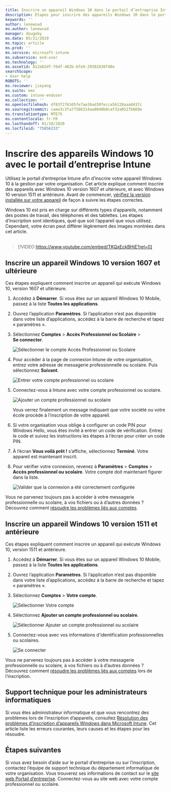 ```yaml
---
title: Inscrire un appareil Windows 10 dans le portail d’entreprise Intune | Microsoft Docs
description: Étapes pour inscrire des appareils Windows 10 dans le portail d’entreprise Intune
keywords: ''
author: lenewsad
ms.author: lanewsad
manager: dougeby
ms.date: 05/21/2019
ms.topic: article
ms.prod: ''
ms.service: microsoft-intune
ms.subservice: end-user
ms.technology: ''
ms.assetid: 812e82df-76df-402b-bfe9-29302838f40e
searchScope:
- User help
ROBOTS: ''
ms.reviewer: jieyang
ms.suite: ems
ms.custom: intune-enduser
ms.collection: ''
ms.openlocfilehash: df83f2763d5fe7ae26ad30fecca56128aaa8437c
ms.sourcegitcommit: caee3c3fa77586314aa8040b0caf32a0527b669e
ms.translationtype: MTE75
ms.contentlocale: fr-FR
ms.lasthandoff: 01/10/2020
ms.locfileid: "75856233"
---
```

# <a name="enroll-windows-10-devices-with-intune-company-portal"></a>Inscrire des appareils Windows 10 avec le portail d’entreprise Intune

Utilisez le portail d’entreprise Intune afin d’inscrire votre appareil Windows 10 à la gestion par votre organisation. Cet article explique comment inscrire des appareils avec Windows 10 version 1607 et ultérieure, et avec Windows 10 version 1511 et antérieure. Avant de commencer, [vérifiez la version installée sur votre appareil](windows-enrollment-company-portal.md#find-windows-10-version-number) de façon à suivre les étapes correctes.  

Windows 10 est pris en charge sur différents types d’appareils, notamment des postes de travail, des téléphones et des tablettes. Les étapes d’inscription sont identiques, quel que soit l’appareil que vous utilisez. Cependant, votre écran peut différer légèrement des images montrées dans cet article.  
</br>
> [!VIDEO https://www.youtube.com/embed/TKQxEckBHiE?rel=0]

## <a name="enroll-windows-10-version-1607-and-later-device"></a>Inscrire un appareil Windows 10 version 1607 et ultérieure 
Ces étapes expliquent comment inscrire un appareil qui exécute Windows 10, version 1607 et ultérieure.  

1. Accédez à **Démarrer**. Si vous êtes sur un appareil Windows 10 Mobile, passez à la liste **Toutes les applications**.

2. Ouvrez l’application **Paramètres**. Si l’application n’est pas disponible dans votre liste d’applications, accédez à la barre de recherche et tapez « paramètres ».

3. Sélectionnez **Comptes** > **Accès Professionnel ou Scolaire** > **Se connecter**.  


    ![Sélectionner le compte Accès Professionnel ou Scolaire](./media/w10-enroll-rs1-connect-to-work-or-school.png)  

4. Pour accéder à la page de connexion Intune de votre organisation, entrez votre adresse de messagerie professionnelle ou scolaire. Puis sélectionnez **Suivant**.  


   ![Entrer votre compte professionnel ou scolaire](./media/w10-enroll-rs1-set-up-work-or-school-account.png)  

5. Connectez-vous à Intune avec votre compte professionnel ou scolaire.  


    ![Ajouter un compte professionnel ou scolaire](./media/w10-enroll-rs1-enter-your-credentials.png)  

    Vous verrez finalement un message indiquant que votre société ou votre école procède à l’inscription de votre appareil.

6. Si votre organisation vous oblige à configurer un code PIN pour Windows Hello, vous êtes invité à entrer un code de vérification. Entrez le code et suivez les instructions les étapes à l’écran pour créer un code PIN.  

7. À l’écran **Vous voilà prêt !** s’affiche, sélectionnez **Terminé**. Votre appareil est maintenant inscrit.  

8. Pour vérifier votre connexion, revenez à **Paramètres** > **Comptes** > **Accès professionnel ou scolaire**.  Votre compte doit maintenant figurer dans la liste.  


    ![Valider que la connexion a été correctement configurée](./media/w10-enroll-rs1-validate-successful-enrollment.png)  

Vous ne parvenez toujours pas à accéder à votre messagerie professionnelle ou scolaire, à vos fichiers ou à d’autres données ? Découvrez comment [résoudre les problèmes liés aux comptes](troubleshoot-your-windows-10-device-windows.md#troubleshooting-steps-to-follow-if-you-see-access-work-or-school).  

## <a name="enroll-windows-10-version-1511-and-earlier-device"></a>Inscrire un appareil Windows 10 version 1511 et antérieure  
Ces étapes expliquent comment inscrire un appareil qui exécute Windows 10, version 1511 et antérieure.  

1. Accédez à **Démarrer**. Si vous êtes sur un appareil Windows 10 Mobile, passez à la liste **Toutes les applications**.

2. Ouvrez l’application **Paramètres**. Si l’application n’est pas disponible dans votre liste d’applications, accédez à la barre de recherche et tapez « paramètres ».

3. Sélectionnez **Comptes** > **Votre compte**.  


    ![Sélectionner Votre compte](./media/W10-enroll-2-accounts-your-account.png)  

5. Sélectionnez **Ajouter un compte professionnel ou scolaire**.  


    ![Sélectionner Ajouter un compte professionnel ou scolaire](./media/w10-enroll-3-add-work-school-acct.png)  

6. Connectez-vous avec vos informations d'identification professionnelles ou scolaires.  


    ![Se connecter](./media/W10-enroll-4-sign-in.png)  

Vous ne parvenez toujours pas à accéder à votre messagerie professionnelle ou scolaire, à vos fichiers ou à d’autres données ? Découvrez comment [résoudre les problèmes liés aux comptes](troubleshoot-your-windows-10-device-windows.md#troubleshooting-steps-to-follow-if-you-see-your-account) lors de l’inscription.  

## <a name="it-administrator-support"></a>Support technique pour les administrateurs informatiques   

Si vous êtes administrateur informatique et que vous rencontrez des problèmes lors de l’inscription d’appareils, consultez [Résolution des problèmes d’inscription d’appareils Windows dans Microsoft Intune](https://support.microsoft.com/help/4469913). Cet article liste les erreurs courantes, leurs causes et les étapes pour les résoudre. 

## <a name="next-steps"></a>Étapes suivantes  
Si vous avez besoin d’aide sur le portail d’entreprise ou sur l’inscription, contactez l’équipe de support technique du département informatique de votre organisation. Vous trouverez ses informations de contact sur le [site web Portail d’entreprise](https://go.microsoft.com/fwlink/?linkid=2010980). Connectez-vous au site web avec votre compte professionnel ou scolaire.  

 


